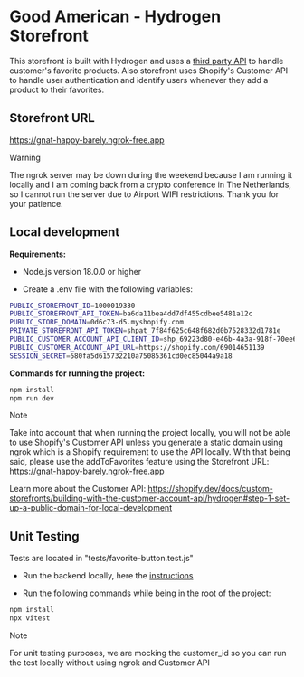 # Good American - Hydrogen Storefront

This storefront is built with Hydrogen and uses a [third party API](https://github.com/jvegalo/good-american-backend) to handle customer's favorite products. Also storefront uses Shopify's Customer API to handle user authentication and identify users whenever they add a product to their favorites.


## Storefront URL

https://gnat-happy-barely.ngrok-free.app
> [!WARNING]
> The ngrok server may be down during the weekend because I am running it locally and I am coming back from a crypto conference in The Netherlands, so I cannot run the server due to Airport WIFI restrictions. Thank you for your patience.


## Local development

**Requirements:**

- Node.js version 18.0.0 or higher

- Create a .env file with the following variables:

```bash
PUBLIC_STOREFRONT_ID=1000019330
PUBLIC_STOREFRONT_API_TOKEN=ba6da11bea4dd7df455cdbee5481a12c
PUBLIC_STORE_DOMAIN=0d6c73-d5.myshopify.com
PRIVATE_STOREFRONT_API_TOKEN=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
PUBLIC_CUSTOMER_ACCOUNT_API_CLIENT_ID=shp_69223d80-e46b-4a3a-918f-70ee6d04eaa2
PUBLIC_CUSTOMER_ACCOUNT_API_URL=https://shopify.com/69014651139
SESSION_SECRET=580fa5d615732210a75085361cd0ec85044a9a18
```

**Commands for running the project:**

```bash
npm install
npm run dev
```
> [!NOTE]
> Take into account that when running the project locally, you will not be able to use Shopify's Customer API unless you generate a static domain using ngrok which is a Shopify requirement to use the API locally. With that being said, please use the addToFavorites feature using the Storefront URL: https://gnat-happy-barely.ngrok-free.app


Learn more about the Customer API: <https://shopify.dev/docs/custom-storefronts/building-with-the-customer-account-api/hydrogen#step-1-set-up-a-public-domain-for-local-development>

## Unit Testing

Tests are located in "tests/favorite-button.test.js"

- Run the backend locally, here the [instructions](https://github.com/jvegalo/good-american-backend)

- Run the following commands while being in the root of the project:
```bash
npm install
npx vitest
```
> [!NOTE]
> For unit testing purposes, we are mocking the customer_id so you can run the test locally without using ngrok and Customer API
